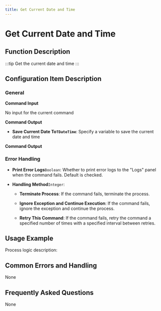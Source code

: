 ```yaml
---
title: Get Current Date and Time
---
```


# Get Current Date and Time

## Function Description

:::tip 
Get the current date and time
:::

## Configuration Item Description

### General

**Command Input**

No input for the current command


**Command Output**

- **Save Current Date To`TDateTime`**: Specify a variable to save the current date and time


**Command Output**

### Error Handling

- **Print Error Logs**`Boolean`: Whether to print error logs to the "Logs" panel when the command fails. Default is checked. 

- **Handling Method**`Integer`:

    - **Terminate Process**: If the command fails, terminate the process.

    - **Ignore Exception and Continue Execution**: If the command fails, ignore the exception and continue the process.

    - **Retry This Command**: If the command fails, retry the command a specified number of times with a specified interval between retries.

## Usage Example

Process logic description:

## Common Errors and Handling

None

## Frequently Asked Questions

None

